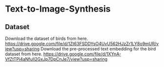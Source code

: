 # Text-to-Image-Synthesis
## Dataset
Download the dataset of birds from here.
https://drive.google.com/file/d/1Zt63FSDDYsO4UvU562HJzZr1LY8o9mUR/view?usp=sharing
Download the pre-processed text embedding for the bird dataset from here.
https://drive.google.com/file/d/1XYnA-VfZtTPi4aNfulI2GxJp7DpCnJe7/view?usp=sharing

